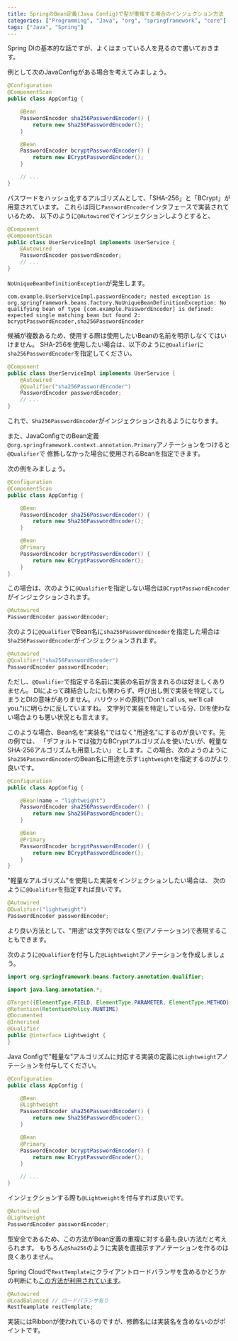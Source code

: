 ```yaml
---
title: SpringのBean定義(Java Config)で型が重複する場合のインジェクション方法
categories: ["Programming", "Java", "org", "springframework", "core"]
tags: ["Java", "Spring"]
---
```


Spring DIの基本的な話ですが、よくはまっている人を見るので書いておきます。

例として次のJavaConfigがある場合を考えてみましょう。

``` java
@Configuration
@ComponentScan
public class AppConfig {

    @Bean
    PasswordEncoder sha256PasswordEncoder() {
        return new Sha256PasswordEncoder();
    }

    @Bean
    PasswordEncoder bcryptPasswordEncoder() {
        return new BCryptPasswordEncoder();
    }

    // ...
}
```

パスワードをハッシュ化するアルゴリズムとして、「SHA-256」と「BCrypt」が用意されています。 これらは同じ`PasswordEncoder`インタフェースで実装されているため、
以下のように`@Autowired`でインジェクションしようとすると、

``` java
@Component
@ComponentScan
public class UserServiceImpl implements UserService {
    @Autowired
    PasswordEncoder passwordEncoder;
    // ...
}
```

`NoUniqueBeanDefinitionException`が発生します。

``` console
com.example.UserServiceImpl.passwordEncoder; nested exception is org.springframework.beans.factory.NoUniqueBeanDefinitionException: No qualifying bean of type [com.example.PasswordEncoder] is defined: expected single matching bean but found 2: bcryptPasswordEncoder,sha256PasswordEncoder
```

候補が複数あるため、使用する際は使用したいBeanの名前を明示しなくてはいけません。 SHA-256を使用したい場合は、以下のように`@Qualifier`に`sha256PasswordEncoder`を指定してください。

``` java
@Component
public class UserServiceImpl implements UserService {
    @Autowired
    @Qualifier("sha256PasswordEncoder")
    PasswordEncoder passwordEncoder;
    // ...
}
```

これで、`Sha256PasswordEncoder`がインジェクションされるようになります。

また、JavaConfigでのBean定義`@org.springframework.context.annotation.Primary`アノテーションをつけると`@Qualifier`で 修飾しなかった場合に使用されるBeanを指定できます。

次の例をみましょう。

``` java
@Configuration
@ComponentScan
public class AppConfig {

    @Bean
    PasswordEncoder sha256PasswordEncoder() {
        return new Sha256PasswordEncoder();
    }

    @Bean
    @Primary
    PasswordEncoder bcryptPasswordEncoder() {
        return new BCryptPasswordEncoder();
    }
}
```

この場合は、次のように`@Qualifier`を指定しない場合は`BCryptPasswordEncoder`がインジェクションされます。

``` java
@Autowired
PasswordEncoder passwordEncoder;
```

次のように`@Qualifier`でBean名に`sha256PasswordEncoder`を指定した場合は`Sha256PasswordEncoder`がインジェクションされます。

``` java
@Autowired
@Qualifier("sha256PasswordEncoder")
PasswordEncoder passwordEncoder;
```

ただし、`@Qualifier`で指定する名前に実装の名前が含まれるのは好ましくありません。 DIによって疎結合したにも関わらず、呼び出し側で実装を特定してしまうとDIの意味がありません。ハリウッドの原則("Don't call us, we'll call you.")に明らかに反していますね。
文字列で実装を特定している分、DIを使わない場合よりも悪い状況とも言えます。


このような場合、Bean名を"実装名"ではなく"用途名"にするのが良いです。先の例では、 「デフォルトでは強力なBCryptアルゴリズムを使いたいが、軽量なSHA-256アルゴリズムも用意したい」 とします。この場合、次のようのように`Sha256PasswordEncoder`のBean名に用途を示す`lightweight`を指定するのがより良いです。

``` java
@Configuration
public class AppConfig {

    @Bean(name = "lightweight")
    PasswordEncoder sha256PasswordEncoder() {
        return new Sha256PasswordEncoder();
    }

    @Bean
    @Primary
    PasswordEncoder bcryptPasswordEncoder() {
        return new BCryptPasswordEncoder();
    }
}
```

"軽量なアルゴリズム"を使用した実装をインジェクションしたい場合は、 次のように`@Qualifier`を指定すれば良いです。

``` java
@Autowired
@Qualifier("lightweight")
PasswordEncoder passwordEncoder;
```

より良い方法として、"用途"は文字列ではなく型(アノテーション)で表現することもできます。

次のように`@Qualifier`を付与した`@Lightweight`アノテーションを作成しましょう。

``` java
import org.springframework.beans.factory.annotation.Qualifier;

import java.lang.annotation.*;

@Target({ElementType.FIELD, ElementType.PARAMETER, ElementType.METHOD})
@Retention(RetentionPolicy.RUNTIME)
@Documented
@Inherited
@Qualifier
public @interface Lightweight {
}
```

Java Configで"軽量な"アルゴリズムに対応する実装の定義に`@Lightweight`アノテーションを付与してください。

``` java
@Configuration
public class AppConfig {

    @Bean
    @Lightweight
    PasswordEncoder sha256PasswordEncoder() {
        return new Sha256PasswordEncoder();
    }

    @Bean
    @Primary
    PasswordEncoder bcryptPasswordEncoder() {
        return new BCryptPasswordEncoder();
    }

    // ...
}
```

インジェクションする際も`@Lightweight`を付与すれば良いです。

``` java
@Autowired
@Lightweight
PasswordEncoder passwordEncoder;
```

型安全であるため、この方法がBean定義の重複に対する最も良い方法だと考えられます。 もちろん`@Sha256`のように実装を直接示すアノテーションを作るのは良くありません。

Spring Cloudで`RestTemplate`にクライアントロードバランサを含めるかどうかの判断にも[この方法が利用されています](https://github.com/spring-cloud/spring-cloud-commons/blob/master/docs/src/main/asciidoc/spring-cloud-commons.adoc#spring-resttemplate-as-a-load-balancer-client)。

``` java
@Autowired
@LoadBalanced // ロードバランサ有り
RestTeamplate restTemplate;
```

実装にはRibbonが使われているのですが、修飾名には実装名を含めないのがポイントです。
